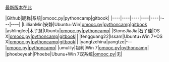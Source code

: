 [最新版本在此](https://github.com/Lillianmin/BigHero/blob/master/GroupMember.md)


|Github|昵称|系统|omooc.py|pythoncamp|gitbook|
|----|----|----|----|----|----|----|
|LillianMin|安静|Ubuntu+Win|[omooc.py](https://github.com/Lillianmin/omooc.py)|[pythoncamp](https://github.com/Lillianmin/pythoncamp0)|[gitbook](http://lillianmin.gitbooks.io/pythoncamp/content/)
|ashlinglee|木子慧|Ubuntu|[omooc.py](https://github.com/ashlinglee/ommc.py)|[pythoncamp](https://github.com/ashlinglee/pythoncamp0)|
|StoneJiaJia|石子佳|OS X|[omooc.py](https://github.com/StoneJiaJia/omooc.py)|[pythoncamp](https://github.com/StoneJiaJia/pythoncamp0)|[gitbook](http://stonejiajia.gitbooks.io/python-guide-book/content/)||
|fengguang22|Issam|Ubuntu+Win 7+OS X|[omooc.py](https://github.com/fengguang22/pythoncamp0)|[pythoncamp](https://github.com/fengguang22/pythoncamp0)|[gitbook](http://fengguang22.gitbooks.io/openmind-pythoncamp/content/)||
|yangtzehina|yangtze|---|[omooc.py](https://github.com/yangtzehina/omooc.py)|[pythoncamp](https://github.com/yangtzehina/pythoncamp0)|
|umulily|祖利|Win 7|[omooc.py](https://github.com/umulily/omooc.py)|[pythoncamp](https://github.com/umulily/pythoncamp0)|
|phoebeyeah|Phoebe|Ubunu+Win 7双系统|[omooc.py](https://github.com/phoebeyeah/omooc.py)|无|
